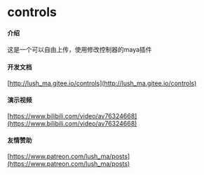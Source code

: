 # controls

#### 介绍
这是一个可以自由上传，使用修改控制器的maya插件

#### 开发文档
[http://lush_ma.gitee.io/controls](http://lush_ma.gitee.io/controls)

#### 演示视频
[https://www.bilibili.com/video/av76324668](https://www.bilibili.com/video/av76324668)

#### 友情赞助
[https://www.patreon.com/lush_ma/posts](https://www.patreon.com/lush_ma/posts)

